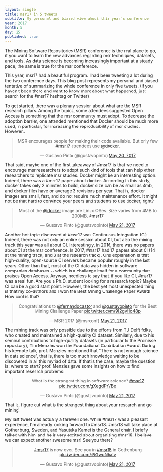 ```yaml
---
layout: single
title: msr17 in 5 tweets
subtitle: My personal and biased view about this year's conference
year: 2017
month: 5
day: 25
published: true
---
```


<script async src="//platform.twitter.com/widgets.js" charset="utf-8"></script>

The Mining Software Repositories (MSR) conference is the real place to go, if you want to learn the new advances regarding msr techniques, datasets, and tools. As data science is becoming increasingly important at a steady pace, the same is true for the msr conference.

This year, msr17 had a beautiful program. I had been tweeting a lot during the two conference days. This blog post represents my personal and biased tentative of summarizing the whole conference in only five tweets. (If you haven't been there and want to know more about what happened, just search for the #msr17 hashtag on Twitter)

To get started, there was a plenary session about what are the MSR research pillars. Among the topics, some attendees suggested Open Access is something that the msr community must adopt. To decrease the adoption barrier, one attended mentioned that Docker should be much more used, in particular, for increasing the reproducibility of msr studies. However..

<center>
<blockquote class="twitter-tweet" data-lang="en"><p lang="en" dir="ltr">MSR encourages people for making their code available. But only few <a href="https://twitter.com/hashtag/msr17?src=hash">#msr17</a> attendees use <a href="https://twitter.com/Docker">@docker</a>.</p>&mdash; Gustavo Pinto (@gustavopinto) <a href="https://twitter.com/gustavopinto/status/865921799317585921">May 20, 2017</a></blockquote>
</center>

That said, maybe one of the first takeaway of #msr17 is that we need to encourage msr researchers to adopt such kind of tools that can help other researchers to replicate msr studies. Docker might be an interesting option. Indeed, there was a #msr17 paper about docker. According to this study, docker takes only 2 minutes to build, docker size can be as small as 4mb, and docker files have on average 3 revisions per year. That is, docker images are small, fast, and do not require much maintenance effort. It might not be that hard to convince your peers and students to use docker, right?

<center>
<blockquote class="twitter-tweet" data-lang="en"><p lang="en" dir="ltr">Most of the <a href="https://twitter.com/Docker">@docker</a> image are Linux OSes. Size varies from 4MB to 200MB. <a href="https://twitter.com/hashtag/msr17?src=hash">#msr17</a></p>&mdash; Gustavo Pinto (@gustavopinto) <a href="https://twitter.com/gustavopinto/status/866301745496018945">May 21, 2017</a></blockquote>
</center>

Another hot topic discussed at #msr17 was Continuous Integration (CI). Indeed, there was not only an entire session about CI, but also the mining track this year was all about CI. Interestingly, in 2016, there was no papers about CI at the msr conference. In 2017, #msr17 had 17 papers about CI (14 at the mining track, and 3 at the research track). One explanation is that high-quality, open-source CI servers became popular roughly in the last years. Other than that, most of the CI data was hidden in software companies databases -- which is a challenge itself for a community that praises Open Access. Anyway, needless to say that, if you like CI, #msr17 was a real fun. Are you a Ph.D. student looking for a research topic? Maybe CI can be a good start point. However, the best yet most unexpected thing is that my co-authors and I won the Best Mining Challenge Paper Award! How cool is that?

<center>
<blockquote class="twitter-tweet" data-lang="en"><p lang="en" dir="ltr">Congratulations to <a href="https://twitter.com/fernandocastor">@fernandocastor</a> and <a href="https://twitter.com/gustavopinto">@gustavopinto</a> for the Best Mining Challenge Paper <a href="https://t.co/9I2gvHo48p">pic.twitter.com/9I2gvHo48p</a></p>&mdash; MSR 2017 (@msrconf) <a href="https://twitter.com/msrconf/status/866378622596247553">May 21, 2017</a></blockquote>
</center>

The mining track was only possible due to the efforts from TU Delft folks, who created and maintained a high-quality CI dataset. Similarly, due to his seminal contributions to high-quality datasets (in particular to the Promisse repository), Tim Menzies won the Foundational Contribution Award. During his keynote talk, prof. Menzies mentioned that "There is not enough science in data science", that is, there is too much knowledge waiting to be discovered in all this myriad of data. If that is the case, maybe the question is: where to start? prof. Menzies gave some insights on how to find important research problems:

<center>
<blockquote class="twitter-tweet" data-lang="en"><p lang="en" dir="ltr">What is the strangest thing in software science? <a href="https://twitter.com/hashtag/msr17?src=hash">#msr17</a> <a href="https://t.co/gXegdPrVBe">pic.twitter.com/gXegdPrVBe</a></p>&mdash; Gustavo Pinto (@gustavopinto) <a href="https://twitter.com/gustavopinto/status/866378094394867714">May 21, 2017</a></blockquote>
</center>

That is, figure out what is the strangest thing about your research and go mining!

My last tweet was actually a farewell one. While #msr17 was a pleasant experience, I'm already looking forward to #msr18. #msr18 will take place at Gothenburg, Sweden, and Yasutaka Kamei is the General chair. I briefly talked with him, and he is very excited about organizing #msr18. I believe we can expect another awesome msr! See you there?

<center>
<blockquote class="twitter-tweet" data-lang="en"><p lang="en" dir="ltr"><a href="https://twitter.com/hashtag/msr17?src=hash">#msr17</a> is now over. See you in <a href="https://twitter.com/hashtag/msr18?src=hash">#msr18</a> in Gothenburg <a href="https://t.co/rBGwoNhaIv">pic.twitter.com/rBGwoNhaIv</a></p>&mdash; Gustavo Pinto (@gustavopinto) <a href="https://twitter.com/gustavopinto/status/866390115182153729">May 21, 2017</a></blockquote>
</center>
